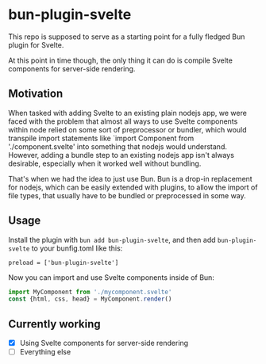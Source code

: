 # bun-plugin-svelte

This repo is supposed to serve as a starting point for a fully fledged Bun plugin for Svelte. 

At this point in time though, the only thing it can do is compile Svelte components for server-side rendering.

## Motivation

When tasked with adding Svelte to an existing plain nodejs app, we were faced with the problem that almost all ways to use Svelte components within node relied on some sort of preprocessor or bundler, which would transpile import statements like `import Component from './component.svelte' into something that nodejs would understand. However, adding a bundle step to an existing nodejs app isn't always desirable, especially when it worked well without bundling.

That's when we had the idea to just use Bun. Bun is a drop-in replacement for nodejs, which can be easily extended with plugins, to allow the import of file types, that usually have to be bundled or preprocessed in some way.

## Usage

Install the plugin with `bun add bun-plugin-svelte`, and then add `bun-plugin-svelte` to your bunfig.toml like this:

```
preload = ['bun-plugin-svelte']
```

Now you can import and use Svelte components inside of Bun:

```js
import MyComponent from './mycomponent.svelte'
const {html, css, head} = MyComponent.render()
```

## Currently working

- [x] Using Svelte components for server-side rendering
- [ ] Everything else
